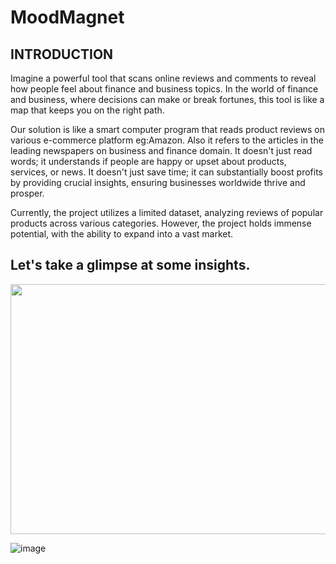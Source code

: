 # MoodMagnet

## INTRODUCTION
 Imagine a powerful tool that scans online reviews and comments to reveal how people feel about finance and business topics. In the world of finance and business, where decisions can make or break fortunes, this tool is like a map that keeps you on the right path.
 
 Our solution is like a smart computer program that reads product reviews on various e-commerce platform eg:Amazon. Also it refers to the articles in the  leading newspapers on   business and finance domain. 
 It doesn't just read words; it understands if people are happy or upset about products, services, or news.
 It doesn't just save time; it can substantially boost profits by providing crucial insights, ensuring businesses worldwide thrive and prosper.

 Currently, the project utilizes a limited dataset, analyzing reviews of popular products across various categories. However, the project holds immense potential, with the ability to expand into a vast 
market.

## Let's take a glimpse at some insights.
 
 <img src = "https://github.com/radhikaa-gupta/MoodMagnet/assets/123308047/1feb8649-a919-469f-a12c-6d8b73a3c9cc"  width = 800 height =400 >
 
 ![image](https://github.com/radhikaa-gupta/MoodMagnet/assets/123308047/c9965512-3db6-4ff3-a432-725f4f6e931d)



